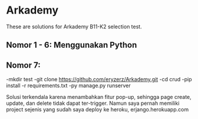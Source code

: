 # Arkademy
These are solutions for Arkademy B11-K2 selection test.

## Nomor 1 - 6: Menggunakan Python

## Nomor 7:

-mkdir test
-git clone https://github.com/eryzerz/Arkademy.git
-cd crud
-pip install -r requirements.txt
-py manage.py runserver

Solusi terkendala karena menambahkan fitur pop-up, sehingga page create, update, dan delete tidak dapat ter-trigger. Namun saya pernah memiliki project sejenis yang sudah saya deploy ke heroku, erjango.herokuapp.com
